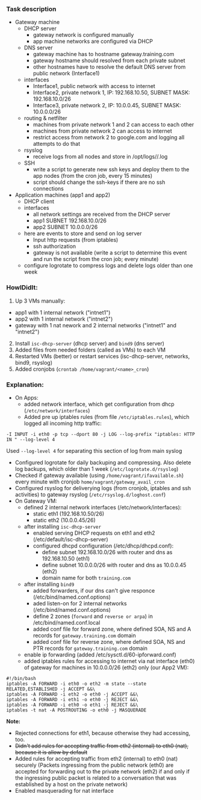 ### Task description
- Gateway machine
  - DHCP server
    - gateway network is configured manually
    - app machine networks are configured via DHCP
  - DNS server
    - gateway machine has to hostname gateway.training.com
    - gateway hostname should resolved from each private subnet
    - other hostnames have to resolve the default DNS server from public network (Interface1)
  - interfaces
    - Interface1, public network with access to internet
    - Interface2, private network 1, IP: 192.168.10.50, SUBNET MASK: 192.168.10.0/26
    - Interface3, private network 2, IP: 10.0.0.45, SUBNET MASK: 10.0.0.0/26
  - routing & netfilter
    - machines from private network 1 and 2 can access to each other
    - machines from private network 2 can access to internet
    - restrict access from network 2 to google.com and logging all attempts to do that
  - rsyslog
    - receive logs from all nodes and store in /opt/logs/<ip-or-host>/<date>.log
  - SSH
    - write a script to generate new ssh keys and deploy them to the app nodes (from the cron job, every 15 minutes)
    - script should change the ssh-keys if there are no ssh connections
- Application machines (app1 and app2)
  - DHCP client
  - interfaces
    - all network settings are received from the DHCP server
    - app1 SUBNET 192.168.10.0/26
    - app2 SUBNET 10.0.0.0/26
  - here are events to store and send on log server
    - Input http requests (from iptables)
    - ssh authorization
    - gateway is not available (write a script to determine this event and run the script from the cron job; every minute)
  - configure logrotate to compress logs and delete logs older than one week

### HowIDidIt:
1. Up 3 VMs manually:
  - app1 with 1 internal network ("intnet1")
  - app2 with 1 internal network ("intnet2")
  - gateway with 1 nat nework and 2 internal networks ("intnet1" and "intnet2")
2. Install `isc-dhcp-server` (dhcp server) and `bind9` (dns server)
3. Added files from needed folders (called as VMs) to each VM
4. Restarted VMs (better) or restart services (isc-dhcp-server, networks, bind9, rsyslog)
5. Added cronjobs (`crontab /home/vagrant/<name>_cron`)

### Explanation:
 - On Apps:
   - added network interface, which get configuration from dhcp (`/etc/network/interfaces`)
   - Added pre up iptables rules (from file `/etc/iptables.rules`), which logged all incoming http traffic:  
```
-I INPUT -i eth0 -p tcp --dport 80 -j LOG --log-prefix "iptables: HTTP IN " --log-level 4
```
Used `--log-level 4` for separating this section of log from main syslog  
   - Configured logrotate for daily backuping and compressing. Also delete log backups, which older than 1 week (`/etc/logrotate.d/rsyslog`)
   - Checked if gateway available (using `/home/vagrant/ifavailable.sh`) every minute with cronjob `home/vagrant/gateway_avail_cron`
   - Configured rsyslog for deliverying logs (from cronjob, iptables and ssh activities) to gateway rsyslog (`/etc/rsyslog.d/loghost.conf`)
 - On Gateway VM:
   - defined 2 internal network interfaces (/etc/network/interfaces):
     - static eth1 (192.168.10.50/26)
     - static eth2 (10.0.0.45/26)
   - after installing `isc-dhcp-server`
     - enabled serving DHCP requests on eth1 and eth2 (/etc/default/isc-dhcp-server)
     - configured dhcpd configuration (/etc/dhcp/dhcpd.conf):
       - define subnet 192.168.10.0/26 with router and dns as 192.168.10.50 (eth1)
       - define subnet 10.0.0.0/26 with router and dns as 10.0.0.45 (eth2)
       - domain name for both `training.com`
   - after installing `bind9`
     - added forwarders, if our dns can't give responce (/etc/bind/named.conf.options)
     - aded listen-on for 2 internal networks (/etc/bind/named.conf.options)
     - define 2 zones (`forward` and `reverse or arpa`) in /etc/bind/named.conf.local
     - added conf file for forward zone, where defined SOA, NS and A records for `gateway.training.com` domain
     - added conf file for reverse zone, where defined SOA, NS and PTR records for `gateway.training.com` domain
   - enable ip forwarding (added /etc/sysctl.d/60-ipforward.conf)
   - added iptables rules for accessing to internet via nat interface (eth0) of gateway for machines in 10.0.0.0/26 (eth2) only (our App2 VM):
```
#!/bin/bash
iptables -A FORWARD -i eth0 -o eth2 -m state --state RELATED,ESTABLISHED -j ACCEPT &&\
iptables -A FORWARD -i eth2 -o eth0 -j ACCEPT &&\
iptables -A FORWARD -i eth1 -o eth0 -j REJECT &&\
iptables -A FORWARD -i eth0 -o eth1 -j REJECT &&\
iptables -t nat -A POSTROUTING -o eth0 -j MASQUERADE
```
**Note:** 
 - Rejected connections for eth1, because otherwise they had accessing, too. 
 - ~~Didn't add rules for accepting traffic from eth2 (internal) to eth0 (nat), because it is allow by default~~ 
 - Added rules for accepting traffic from eth2 (internal) to eth0 (nat) securely (Packets ingressing from the public network (eth0) are accepted for forwarding out to the private network (eth2) if and only if the ingressing public packet is related to a conversation that was established by a host on the private network)
 - Enabled masquerading for nat interface
